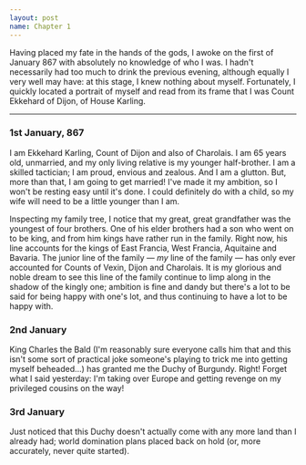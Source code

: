 ```yaml
---
layout: post
name: Chapter 1
---
```


<p class="lead">Having placed my fate in the hands of the gods, I awoke on the first of January 867 with absolutely no knowledge of who I was. I hadn't necessarily had too much to drink the previous evening, although equally I very well may have: at this stage, I knew nothing about myself. Fortunately, I quickly located a portrait of myself and read from its frame that I was Count Ekkehard of Dijon, of House Karling.</p>
<hr />

### 1st January, 867
I am Ekkehard Karling, Count of Dijon and also of Charolais. I am 65 years old, unmarried, and my only living relative is my younger half-brother. I am a skilled tactician; I am proud, envious and zealous. And I am a glutton. But, more than that, I am going to get married! I've made it my ambition, so I won't be resting easy until it's done. I could definitely do with a child, so my wife will need to be a little younger than I am.

Inspecting my family tree, I notice that my great, great grandfather was the youngest of four brothers. One of his elder brothers had a son who went on to be king, and from him kings have rather run in the family. Right now, his line accounts for the kings of East Francia, West Francia, Aquitaine and Bavaria. The junior line of the family &mdash; *my* line of the family &mdash; has only ever accounted for Counts of Vexin, Dijon and Charolais. It is my glorious and noble dream to see this line of the family continue to limp along in the shadow of the kingly one; ambition is fine and dandy but there's a lot to be said for being happy with one's lot, and thus continuing to have a lot to be happy with.

### 2nd January
King Charles the Bald (I'm reasonably sure everyone calls him that and this isn't some sort of practical joke someone's playing to trick me into getting myself beheaded...) has granted me the Duchy of Burgundy. Right! Forget what I said yesterday: I'm taking over Europe and getting revenge on my privileged cousins on the way!

### 3rd January
Just noticed that this Duchy doesn't actually come with any more land than I already had; world domination plans placed back on hold (or, more accurately, never quite started).
